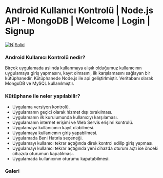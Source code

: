 # Android Kullanıcı Kontrolü | Node.js API - MongoDB | Welcome | Login | Signup

[![N|Solid](https://nodejs.org/static/images/logos/nodejs-new-pantone-black.png)](https://nodejs.org/static/images/logos/nodejs-new-pantone-black.png)


### Android Kullanıcı Kontrolü nedir?
  
  Birçok uygulamada aslında kullanmaya alışık olduğumuz kullanıcının uygulamaya giriş yapmasını, kayıt olmasını, ilk karşılamasını sağlayan bir kütüphanedir. Kütüphanede Node.js ile api geliştirlmiştir. Veritabanı olarak MongoDB ve MySQL 
kullanılmıştır.

### Kütüphane ile neler yapılabilir?

  - Uygulama versiyon kontrolü.
  - Uygulamanın geçici olarak hizmet dışı bırakılması. 
  - Uygulamanın ilk kurulumunda kullanıcıyı karşılaması.
  - Uygulamanın internet erişimi ve Web Servis erişimi kontrolü.
  - Uygulamaya kullanıcının kayıt olabilmesi.
  - Uygulamaya kullanıcının giriş yapabilmesi.
  - Uygulamada Beni Hatırla seçeneği.
  - Uygulamayı kullanıcı tekrar açtığında direk kontrol edilip giriş yapması.
  - Uygulamayı kullanıcı tekrar açtığında yeni cihazda oturum açtı ise önceki cihazda oturumun kapatılması.
  - Uygulamada kullanıcının oturumu kapatabilmesi.


### Galeri
